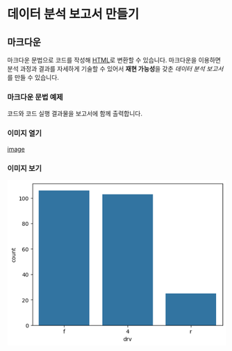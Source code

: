 # 데이터 분석 보고서 만들기

## 마크다운

마크다운 문법으로 코드를 작성해 [HTML](https://ko.wikipedia.org/wiki/HTML)로 변환할 수 있습니다. 마크다운을 이용하면 분석 과정과 결과를 자세하게 기술할 수 있어서 **재현 가능성**을 갖춘 *데이터 분석 보고서*를 만들 수 있습니다.

### 마크다운 문법 예제 

코드와 코드 실행 결과물을 보고서에 함께 출력합니다.

### 이미지 열기
[image](./image.png)

### 이미지 보기
![image](image.png)
